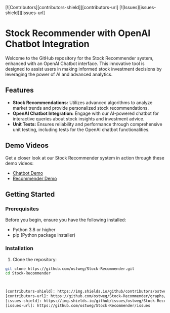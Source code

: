 [![Contributors][contributors-shield]][contributors-url]
[![Issues][issues-shield]][issues-url]

# Stock Recommender with OpenAI Chatbot Integration

Welcome to the GitHub repository for the Stock Recommender system, enhanced with an OpenAI Chatbot interface. This innovative tool is designed to assist users in making informed stock investment decisions by leveraging the power of AI and advanced analytics. 

## Features

- **Stock Recommendations:** Utilizes advanced algorithms to analyze market trends and provide personalized stock recommendations.
- **OpenAI Chatbot Integration:** Engage with our AI-powered chatbot for interactive queries about stock insights and investment advice.
- **Unit Tests:** Ensures reliability and performance through comprehensive unit testing, including tests for the OpenAI chatbot functionalities.

## Demo Videos

Get a closer look at our Stock Recommender system in action through these demo videos:

- [Chatbot Demo](https://youtu.be/M_kXf1QOYpA) 
- [Recommender Demo](https://youtu.be/iXdAlRiB-s0) 
## Getting Started

### Prerequisites

Before you begin, ensure you have the following installed:
- Python 3.8 or higher
- pip (Python package installer)

### Installation

1. Clone the repository:
```bash
git clone https://github.com/ostweg/Stock-Recommender.git
cd Stock-Recommender



[contributors-shield]: https://img.shields.io/github/contributors/ostweg/Stock-Recommender.svg?style=for-the-badge
[contributors-url]: https://github.com/ostweg/Stock-Recommender/graphs/contributors
[issues-shield]: https://img.shields.io/github/issues/ostweg/Stock-Recommender.svg?style=for-the-badge
[issues-url]: https://github.com/ostweg/Stock-Recommender/issues

